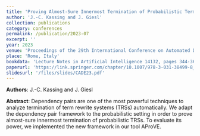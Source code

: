 ```yaml
---
title: 'Proving Almost-Sure Innermost Termination of Probabilistic Term Rewriting Using Dependency Pairs'
author: 'J.-C. Kassing and J. Giesl'
collection: publications
category: conferences
permalink: /publication/2023-07
excerpt: ''
year: 2023
venue: 'Proceedings of the 29th International Conference on Automated Deduction (CADE 23)'
place: 'Rome, Italy'
bookdata: 'Lecture Notes in Artificial Intelligence 14132, pages 344-364'
paperurl: 'https://link.springer.com/chapter/10.1007/978-3-031-38499-8_20'
slidesurl: '/files/slides/CADE23.pdf'
---
```


**Authors**: J.-C. Kassing and J. Giesl

**Abstract**:
Dependency pairs are one of the most powerful techniques to analyze termination of term rewrite systems (TRSs) automatically. We adapt the dependency pair framework to the probabilistic setting in order to prove almost-sure innermost termination of probabilistic TRSs. To evaluate its power, we implemented the new framework in our tool AProVE.